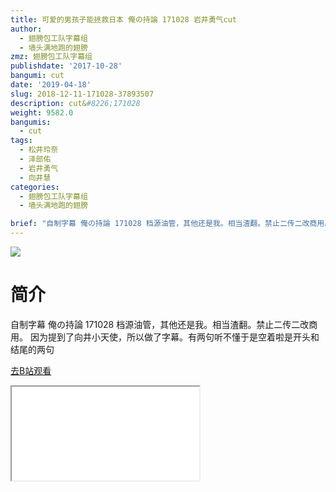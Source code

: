 ```yaml
---
title: 可爱的男孩子能拯救日本 俺の持論 171028 岩井勇气cut
author:
  - 翅膀包工队字幕组
  - 墙头满地跑的翅膀
zmz: 翅膀包工队字幕组
publishdate: '2017-10-28'
bangumi: cut
date: '2019-04-18'
slug: 2018-12-11-171028-37893507
description: cut&#8226;171028
weight: 9582.0
bangumis: 
  - cut
tags:
  - 松井玲奈
  - 泽部佑
  - 岩井勇气
  - 向井慧
categories:
  - 翅膀包工队字幕组
  - 墙头满地跑的翅膀

brief: "自制字幕 俺の持論 171028 档源油管，其他还是我。相当渣翻。禁止二传二改商用。 因为提到了向井小天使，所以做了字幕。有两句听不懂于是空着啦是开头和结尾的两句"
---
```

![](https://i.imgur.com/rybZPAW.jpg)
# 简介  
自制字幕
俺の持論 171028   档源油管，其他还是我。相当渣翻。禁止二传二改商用。
因为提到了向井小天使，所以做了字幕。有两句听不懂于是空着啦是开头和结尾的两句  

[去B站观看](https://www.bilibili.com/video/av37893507/)
<div class ="resp-container"><iframe class="testiframe" src="//player.bilibili.com/player.html?aid=37893507"", scrolling="no", allowfullscreen="true" > </iframe></div> 
